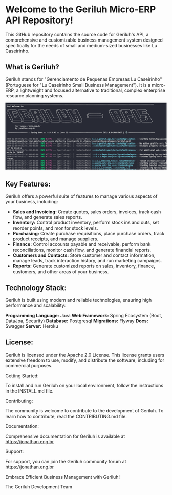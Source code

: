
# Welcome to the Geriluh Micro-ERP API Repository!

This GitHub repository contains the source code for Geriluh's API, a comprehensive and customizable business management system designed specifically for the needs of small and medium-sized businesses like Lu Caseirinho.

## What is Geriluh?

Geriluh stands for "Gerenciamento de Pequenas Empresas Lu Caseirinho" (Portuguese for "Lu Caseirinho Small Business Management"). It is a micro-ERP, a lightweight and focused alternative to traditional, complex enterprise resource planning systems.

![alt text](image.png)

## Key Features:

Geriluh offers a powerful suite of features to manage various aspects of your business, including:

- **Sales and Invoicing:** 
  Create quotes, sales orders, invoices, track cash flow, and generate sales reports.
- **Inventory:**
  Control product inventory, perform stock ins and outs, set reorder points, and monitor stock levels.
- **Purchasing:**
  Create purchase requisitions, place purchase orders, track product receipts, and manage suppliers.
- **Finance:**
  Control accounts payable and receivable, perform bank reconciliations, monitor cash flow, and generate financial reports.
- **Customers and Contacts:**
  Store customer and contact information, manage leads, track interaction history, and run marketing campaigns.
- **Reports:**
  Generate customized reports on sales, inventory, finance, customers, and other areas of your business.

## Technology Stack:

Geriluh is built using modern and reliable technologies, ensuring high performance and scalability:

**Programming Language:** Java
**Web Framework:** Spring Ecosystem (Boot, DataJpa, Security)
**Database:** Postgresql
**Migrations:** Flyway
**Docs:** Swagger
**Server:** Heroku

## License:

Geriluh is licensed under the Apache 2.0 License. This license grants users extensive freedom to use, modify, and distribute the software, including for commercial purposes.

Getting Started:

To install and run Geriluh on your local environment, follow the instructions in the INSTALL.md file.

Contributing:

The community is welcome to contribute to the development of Geriluh. To learn how to contribute, read the CONTRIBUTING.md file.

Documentation:

Comprehensive documentation for Geriluh is available at https://jonathan.eng.br

Support:

For support, you can join the Geriluh community forum at https://jonathan.eng.br

Embrace Efficient Business Management with Geriluh!

The Geriluh Development Team
